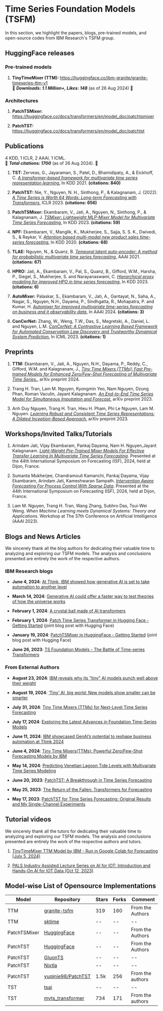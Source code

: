 # Time Series Foundation Models (TSFM)

In this section, we highlight the papers, blogs, pre-trained models, and open-source codes from IBM Research's TSFM group.

## HuggingFace releases

### Pre-trained models
1. **TinyTimeMixer (TTM):** https://huggingface.co/ibm-granite/granite-timeseries-ttm-v1  
🚀 _**Downloads: 1.1 Million+, Likes: 148**_ (as of 26 Aug 2024) 🚀

### Architectures
1. **PatchTSMixer:** https://huggingface.co/docs/transformers/en/model_doc/patchtsmixer

1. **PatchTST:** https://huggingface.co/docs/transformers/en/model_doc/patchtst


## Publications

4 KDD, 1 ICLR, 2 AAAI, 1 ICML.  
🚀 _**Total citations: 1700**_ (as of 26 Aug 2024). 🚀

1. **TST:** Zerveas, G., Jayaraman, S., Patel, D., Bhamidipaty, A., & Eickhoff, C. [_A transformer-based framework for multivariate time series representation learning._](https://arxiv.org/abs/2010.02803) In KDD 2021. **(citations: 840)**

1. **PatchTST:** Nie, Y., Nguyen, N. H., Sinthong, P., & Kalagnanam, J. (2022). [_A Time Series is Worth 64 Words: Long-term Forecasting with Transformers._](https://arxiv.org/abs/2211.14730) ICLR 2023. **(citations: 656)**

1. **PatchTSMixer:** Ekambaram, V., Jati, A., Nguyen, N., Sinthong, P., & Kalagnanam, J. [_TSMixer: Lightweight MLP-Mixer Model for Multivariate Time Series Forecasting._](https://arxiv.org/abs/2306.09364) In KDD 2023. **(citations: 59)**

1. **NPF:** Ekambaram, V., Manglik, K., Mukherjee, S., Sajja, S. S. K., Dwivedi, S., & Raykar, V. [_Attention based multi-modal new product sales time-series forecasting._](https://dl.acm.org/doi/10.1145/3394486.3403362) In KDD 2020. **(citations: 68)**

1. **TLAE:** Nguyen, N., & Quanz, B. [_Temporal latent auto-encoder: A method for probabilistic multivariate time series forecasting._](https://arxiv.org/abs/2101.10460) AAAI 2021. **(citations: 67)**

1. **HPRO:** Jati, A., Ekambaram, V., Pal, S., Quanz, B., Gifford, W.M., Harsha, P., Siegel, S., Mukherjee, S. and Narayanaswami, C. [_Hierarchical proxy modeling for improved HPO in time series forecasting._](https://dl.acm.org/doi/abs/10.1145/3580305.3599378) In KDD 2023. **(citations: 6)**

1. **AutoMixer:** Palaskar, S., Ekambaram, V., Jati, A., Gantayat, N., Saha, A., Nagar, S., Nguyen, N.H., Dayama, P., Sindhgatta, R., Mohapatra, P. and Kumar, H. [_Automixer for improved multivariate time-series forecasting on business and it observability data._](https://ojs.aaai.org/index.php/AAAI/article/view/30336) In AAAI 2024. **(citations: 3)**

1. **ConCerNet:** Zhang, W., Weng, T.W., Das, S., Megretski, A., Daniel, L. and Nguyen, L.M. [_ConCerNet: A Contrastive Learning Based Framework for Automated Conservation Law Discovery and Trustworthy Dynamical System Prediction._](https://proceedings.mlr.press/v202/zhang23ao/zhang23ao.pdf) In ICML 2023. **(citations: 1)**

## Preprints

1. **TTM:** Ekambaram, V., Jati, A., Nguyen, N.H., Dayama, P., Reddy, C., Gifford, W.M. and Kalagnanam, J., [_Tiny Time Mixers (TTMs): Fast Pre-trained Models for Enhanced Zero/Few-Shot Forecasting of Multivariate Time Series._](https://arxiv.org/abs/2401.03955), arXiv preprint 2024.

1. Trang H. Tran, Lam M. Nguyen, Kyongmin Yeo, Nam Nguyen, Dzung Phan, Roman Vaculin, Jayant Kalagnanam. [_An End-to-End Time Series Model for Simultaneous Imputation and Forecast._](https://arxiv.org/abs/2306.00778) arXiv preprint 2023.

1. Anh Duy Nguyen, Trang H. Tran, Hieu H. Pham, Phi Le Nguyen, Lam M. Nguyen. [_Learning Robust and Consistent Time Series Representations: A Dilated Inception-Based Approach._](https://arxiv.org/abs/2306.06579) arXiv preprint 2023.


## Workshops/Invited Talks/Tutorials

1. Arindam Jati, Vijay Ekambaram, Pankaj Dayama, Nam H. Nguyen,Jayant Kalagnanam. [_Light-Weight Pre-Trained Mixer Models For Effective Transfer Learning In Multivariate Time Series Forecasting_](https://whova.com/embedded/session/a1FSCBNUVSoDe3YGmt0K2B2OQAm5arkz%401l4TJaUYuc%3D/3894088/?widget=primary). Presented at the 44th International Symposium on Forecasting (ISF), 2024, held at Dijon, France.

1. Sumanta Mukherjee, Chandramouli Kamanchi, Pankaj Dayama, Vijay Ekambaram, Arindam Jati, Kameshwaran Sampath. [_Intervention Aware Forecasting For Process Control With Sparse Data_](https://whova.com/embedded/session/a1FSCBNUVSoDe3YGmt0K2B2OQAm5arkz%401l4TJaUYuc%3D/3894486/?widget=primary). Presented at the 44th International Symposium on Forecasting (ISF), 2024, held at Dijon, France.

1. Lam M. Nguyen, Trang H. Tran, Wang Zhang, Subhro Das, Tsui-Wei Weng. _When Machine Learning meets Dynamical Systems: Theory and Applications_. Workshop at The 37th Conference on Artificial Intelligence (AAAI 2023).

## Blogs and News Articles

We sincerely thank all the blog authors for dedicating their valuable time to analyzing and exploring our TSFM models. The analysis and conclusions presented are entirely the work of the respective authors.

### IBM Research blogs
- **June 4, 2024**: [At Think, IBM showed how generative AI is set to take automation to another level](https://research.ibm.com/blog/automation-think-generative-ai)

- **March 14, 2024**: [Generative AI could offer a faster way to test theories of how the universe works](https://research.ibm.com/blog/time-series-AI-transformers)

- **February 1, 2024**: [A crystal ball made of AI transformers](https://research.ibm.com/blog/AI-time-series-forecasting)

- **February 1, 2024**: [Patch Time Series Transformer in Hugging Face - Getting Started](https://huggingface.co/blog/patchtst) (joint blog post with Hugging Face)

- **January 19, 2024**: [PatchTSMixer in HuggingFace - Getting Started](https://huggingface.co/blog/patchtsmixer) (joint blog post with Hugging Face)

- **June 26, 2023**: [TS Foundation Models - The Battle of Time-series Transformers](https://www.linkedin.com/pulse/ts-foundation-models-battle-time-series-vijay-ekambaram/)


### From External Authors


- **August 23, 2024**: [IBM reveals why its "tiny" AI models punch well above their weight](https://www.thestack.technology/ibm-tiny-time-mixer-ai/)
  
- **August 19, 2024**: [‘Tiny’ AI, big world: New models show smaller can be smarter](https://www.fierce-network.com/cloud/tiny-ai-big-world-ibms-new-model-shows-smaller-can-be-smarter)

- **July 31, 2024**: [Tiny Time Mixers (TTMs) for Next-Level Time Series Forecasting](https://medium.com/@yi.angela/tiny-time-mixers-ttms-for-next-level-time-series-forecasting-5aa07365d963)

- **July 17, 2024**: [Exploring the Latest Advances in Foundation Time-Series Models](https://towardsdatascience.com/exploring-the-latest-advances-in-foundation-time-series-models-3fc8431ab7bd)

- **June 11, 2024**: [IBM showcased GenAI’s potential to reshape business automation at Think 2024](https://indiaai.gov.in/article/ibm-showcased-genai-s-potential-to-reshape-business-automation-at-think-2024)

- **June 4, 2024**: [Tiny Time Mixers(TTMs): Powerful Zero/Few-Shot Forecasting Models by IBM](https://aihorizonforecast.substack.com/p/tiny-time-mixersttms-powerful-zerofew)

- **May 14, 2024**: [Predicting Venetian Lagoon Tide Levels with Multivariate Time Series Modeling](https://medium.com/@david.proietti_17/predicting-venetian-lagoon-tide-levels-with-multivariate-time-series-modeling-8bafdf229588)




- **June 20, 2023**: [PatchTST: A Breakthrough in Time Series Forecasting](https://towardsdatascience.com/patchtst-a-breakthrough-in-time-series-forecasting-e02d48869ccc)

- **May 25, 2023**: [The Return of the Fallen: Transformers for Forecasting](https://towardsdatascience.com/the-return-of-the-fallen-transformers-for-forecasting-24f6fec5bc30)

- **May 17, 2023**: [PatchTST for Time Series Forecasting: Original Results and My Single-Channel Experiments](https://medium.com/@lalf_klein/patchtst-for-time-series-forecasting-original-results-and-new-single-channel-experiments-f375699f7b91)



## Tutorial videos

We sincerely thank all the tutors for dedicating their valuable time to analyzing and exploring our TSFM models. The analysis and conclusions presented are entirely the work of the respective authors and tutors.

1. [TinyTimeMixer TTM Model by IBM - Run in Google Colab for Forecasting (July 5, 2024)](https://www.youtube.com/watch?v=83j5FddZBNs)

1. [PALS Industry Assisted Lecture Series on AI for IOT: Introduction and Hands-On AI for IOT Data (Oct 12, 2023)](https://www.youtube.com/watch?v=B9IFffk1JMc&t=4906s)

<!-- 1. [PatchTST — A Step Forward in Time Series Forecasting (June 24, 2023)](https://pub.towardsai.net/patchtst-a-step-forward-in-time-series-forecasting-13a8e8f53feb) -->

## Model-wise List of Opensource Implementations

| Model   | Repository   | Stars | Forks | Comment |
|------------|------------|------------|------------|------------|
| TTM   | [granite-tsfm](https://github.com/ibm-granite/granite-tsfm)   | 319 | 160 | From the Authors   | 
| TTM   | [sktime](https://www.sktime.net/en/latest/api_reference/auto_generated/sktime.forecasting.ttm.TinyTimeMixerForecaster.html) | -- | -- | -- |
| PatchTSMixer | [HuggingFace](https://huggingface.co/docs/transformers/en/model_doc/patchtsmixer) | -- | -- | From the Authors |
| PatchTST | [HuggingFace](https://huggingface.co/docs/transformers/en/model_doc/patchtst) | -- | -- | From the Authors |
| PatchTST | [GluonTS](https://ts.gluon.ai/stable/api/gluonts/gluonts.torch.model.patch_tst.html) | -- | -- | -- |
| PatchTST | [Nixtla](https://nixtla.github.io/neuralforecast/models.patchtst.html) | -- | -- | -- |
| PatchTST | [yuqinie98/PatchTST](https://github.com/yuqinie98/PatchTST) | 1.5k | 256 | From the authors |
| TST | [tsai](https://timeseriesai.github.io/tsai/models.tst.html) | -- | -- | -- |
| TST | [mvts_transformer]() | 734 | 171 | From the authors |

